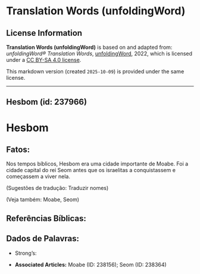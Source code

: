 # Translation Words (unfoldingWord)

## License Information

**Translation Words (unfoldingWord)** is based on and adapted from: _unfoldingWord® Translation Words_, [unfoldingWord](https://unfoldingword.org/utw), 2022, which is licensed under a [CC BY-SA 4.0 license](https://creativecommons.org/licenses/by-sa/4.0/legalcode.en).

This markdown version (created `2025-10-09`) is provided under the same license.



--------------------------------

## Hesbom (id: 237966)

Hesbom
======

Fatos:
------

Nos tempos bíblicos, Hesbom era uma cidade importante de Moabe. Foi a cidade capital do rei Seom antes que os israelitas a conquistassem e começassem a viver nela.

(Sugestões de tradução: Traduzir nomes)

(Veja também: Moabe, Seom)

Referências Bíblicas:
---------------------

Dados de Palavras:
------------------

* Strong’s:

* **Associated Articles:** Moabe (ID: 238156); Seom (ID: 238364)

